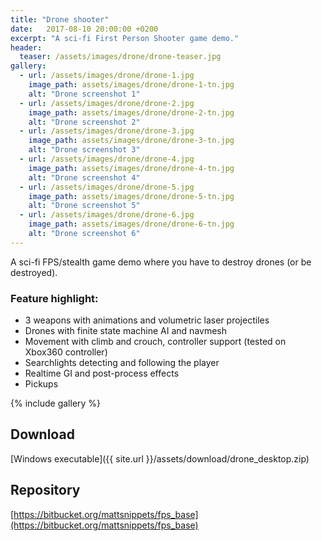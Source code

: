 ```yaml
---
title: "Drone shooter"
date:   2017-08-10 20:00:00 +0200
excerpt: "A sci-fi First Person Shooter game demo."
header:
  teaser: /assets/images/drone/drone-teaser.jpg
gallery:
  - url: /assets/images/drone/drone-1.jpg
    image_path: assets/images/drone/drone-1-tn.jpg
    alt: "Drone screenshot 1"
  - url: /assets/images/drone/drone-2.jpg
    image_path: assets/images/drone/drone-2-tn.jpg
    alt: "Drone screenshot 2"
  - url: /assets/images/drone/drone-3.jpg
    image_path: assets/images/drone/drone-3-tn.jpg
    alt: "Drone screenshot 3"
  - url: /assets/images/drone/drone-4.jpg
    image_path: assets/images/drone/drone-4-tn.jpg
    alt: "Drone screenshot 4"
  - url: /assets/images/drone/drone-5.jpg
    image_path: assets/images/drone/drone-5-tn.jpg
    alt: "Drone screenshot 5"
  - url: /assets/images/drone/drone-6.jpg
    image_path: assets/images/drone/drone-6-tn.jpg
    alt: "Drone screenshot 6"
---
```


A sci-fi FPS/stealth game demo where you have to destroy drones (or be destroyed).   

### Feature highlight:
- 3 weapons with animations and volumetric laser projectiles
- Drones with finite state machine AI and navmesh
- Movement with climb and crouch, controller support (tested on Xbox360 controller)
- Searchlights detecting and following the player
- Realtime GI and post-process effects
- Pickups

{% include gallery %}

## Download
[Windows executable]({{ site.url }}/assets/download/drone_desktop.zip)  

## Repository
[https://bitbucket.org/mattsnippets/fps_base](https://bitbucket.org/mattsnippets/fps_base)  
